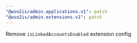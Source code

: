 ```yaml
---
"@wso2is/admin.applications.v1": patch
"@wso2is/admin.extensions.v1": patch
---
```


Remove `isLinkedAccountsEnabled` extension config

